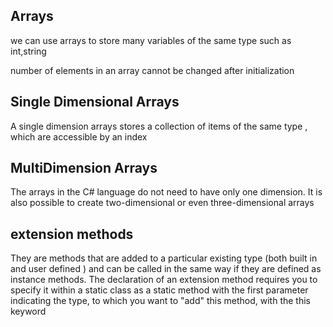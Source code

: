 

## Arrays

we can use arrays to store many variables of the same type such as int,string

number of elements in an array cannot be changed after initialization

## Single Dimensional Arrays

A single dimension arrays stores a collection of items of the same type , which are
accessible by an index


## MultiDimension Arrays
The arrays in the C# language do not need to have only one dimension. It is also possible to create two-dimensional or even three-dimensional arrays

## extension methods

They are methods that are added to a particular existing type (both built in and user defined )
and can be called in the same way if they are defined as instance methods.
The declaration of an extension method requires you to specify it within a static class
as a static method with the first parameter indicating the type, to which you want to "add"
this method, with the this keyword

